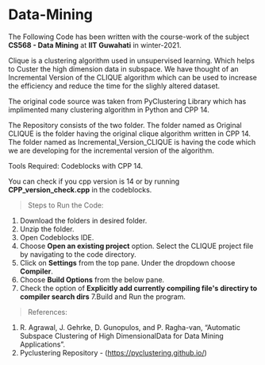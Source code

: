 # Data-Mining
The Following Code has been written with the course-work of the  subject **CS568 - Data Mining** at **IIT Guwahati** in winter-2021.

Clique is a clustering algorithm used in unsupervised learning. Which helps to Custer the high dimension data in subspace.
We have thought of an Incremental Version of the CLIQUE algorithm which can be used to increase the efficiency and reduce the time for the slighly altered dataset.

The original code source was taken from PyClustering Library which has implimented many clustering algorithm in Python and CPP 14.

The Repository consists of the two folder.
The folder named as Original CLIQUE is the folder having the original clique algorithm written in CPP 14.
The folder named as Incremental_Version_CLIQUE is having the code which we are developing for the incremental version of the algorithm.


Tools Required: Codeblocks with CPP 14.

You can check if you cpp version is 14 or by running **CPP_version_check.cpp** in the codeblocks.


> Steps to Run the Code:
1. Download the folders in desired folder.
2. Unzip the folder.
3. Open Codeblocks IDE.
4. Choose **Open an existing project** option. Select the CLIQUE project file by navigating to the code directory.
5. Click on **Settings** from the top pane. Under the dropdown choose **Compiler**.
6. Choose **Build Options** from the below pane. 
7. Check the option of **Explicitly add currently compiling file's directiry to compiler search dirs**
7.Build and Run the program.


> References:
1. R. Agrawal,  J. Gehrke,  D. Gunopulos, and P. Ragha-van, “Automatic Subspace Clustering of High DimensionalData for Data Mining Applications”.
2. Pyclustering Repository - (https://pyclustering.github.io/)
